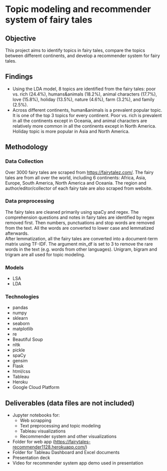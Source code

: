 # Topic modeling and recommender system of fairy tales

## Objective
This project aims to identify topics in fairy tales, compare the topics between different continents, and develop a recommender system for fairy tales.


## Findings
- Using the LDA model, 8 topics are identified from the fairy tales: poor vs. rich (24.4%), humans&animals (18.2%), animal characters (17.7%), love (15.8%), holiday (13.5%), nature (4.6%), farm (3.2%), and family (2.5%). 
- Across different continents, human&animals is a prevalent popular topic. It is one of the top 3 topics for every continent. Poor vs. rich is prevalent in all the continents except in Oceania, and animal characters are relatively more common in all the continents except in North America. Holiday topic is more popular in Asia and North America.

## Methodology

### Data Collection
Over 3000 fairy tales are scraped from https://fairytalez.com/. The fairy tales are from all over the world, including 6 continents: Africa, Asia, Europe, South America, North America and Oceania. The region and author/editor/collector of each fairy tale are also scraped from website. 


### Data preprocessing
The fairy tales are cleaned primarily using spaCy and regex. The comprehension questions and notes in fairy tales are identified by regex removed first. Then numbers, punctuations and stop words are removed from the text. All the words are converted to lower case and lemmatized afterwards.  
After lemmatization, all the fairy tales are converted into a document-term matrix using TF-IDF. The argument min_df is set to 3 to remove the rare words in the text (e.g. words from other languages). Unigram, bigram and trigram are all used for topic modeling.




### Models
- LSA
- LDA


### Technologies
- pandas
- numpy
- sklearn
- seaborn
- matplotlib
- re
- Beautiful Soup
- nltk
- pickle
- spaCy
- gensim
- Flask
- html/css
- Tableau
- Heroku
- Google Cloud Platform

## Deliverables (data files are not included)
- Jupyter notebooks for:
  - Web scrapping
  - Text preprocessing and topic modeling
  - Tableau visualizations
  - Recommender system and other visualizations
- Folder for web app (https://fairytales-recommender1128.herokuapp.com/)
- Folder for Tableau Dashboard and Excel documents
- Presentation deck
- Video for recommender system app demo used in presentation